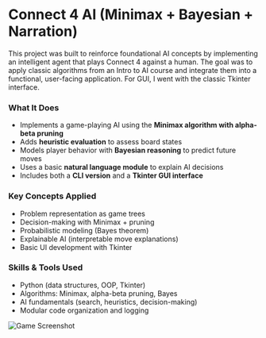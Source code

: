 # Connect 4 AI (Minimax + Bayesian + Narration)

This project was built to reinforce foundational AI concepts by implementing an intelligent agent that plays Connect 4 against a human. The goal was to apply classic algorithms from an Intro to AI course and integrate them into a functional, user-facing application. For GUI, I went with the classic Tkinter interface.

### What It Does

- Implements a game-playing AI using the **Minimax algorithm with alpha-beta pruning**
- Adds **heuristic evaluation** to assess board states
- Models player behavior with **Bayesian reasoning** to predict future moves
- Uses a basic **natural language module** to explain AI decisions
- Includes both a **CLI version** and a **Tkinter GUI interface**

### Key Concepts Applied

- Problem representation as game trees
- Decision-making with Minimax + pruning
- Probabilistic modeling (Bayes theorem)
- Explainable AI (interpretable move explanations)
- Basic UI development with Tkinter

### Skills & Tools Used

- Python (data structures, OOP, Tkinter)
- Algorithms: Minimax, alpha-beta pruning, Bayes
- AI fundamentals (search, heuristics, decision-making)
- Modular code organization and logging

![Game Screenshot](screenshots/gui_demo.png)
